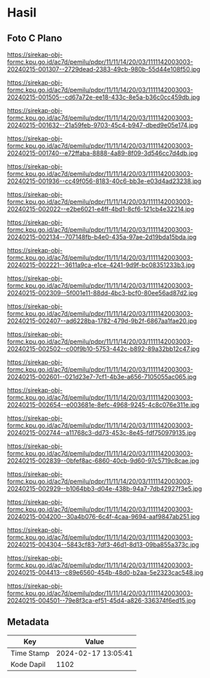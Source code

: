# Hasil

## Foto C Plano

https://sirekap-obj-formc.kpu.go.id/ac7d/pemilu/pdpr/11/11/14/20/03/1111142003003-20240215-001307--2729dead-2383-49cb-980b-55d44e108f50.jpg

https://sirekap-obj-formc.kpu.go.id/ac7d/pemilu/pdpr/11/11/14/20/03/1111142003003-20240215-001505--cd67a72e-ee18-433c-8e5a-b36c0cc459db.jpg

https://sirekap-obj-formc.kpu.go.id/ac7d/pemilu/pdpr/11/11/14/20/03/1111142003003-20240215-001632--21a59feb-9703-45c4-b947-dbed9e05e174.jpg

https://sirekap-obj-formc.kpu.go.id/ac7d/pemilu/pdpr/11/11/14/20/03/1111142003003-20240215-001740--e72ffaba-8888-4a89-8f09-3d546cc7d4db.jpg

https://sirekap-obj-formc.kpu.go.id/ac7d/pemilu/pdpr/11/11/14/20/03/1111142003003-20240215-001936--cc49f056-8183-40c6-bb3e-e03d4ad23238.jpg

https://sirekap-obj-formc.kpu.go.id/ac7d/pemilu/pdpr/11/11/14/20/03/1111142003003-20240215-002022--e2be6021-e4ff-4bd1-8cf6-121cb4e32214.jpg

https://sirekap-obj-formc.kpu.go.id/ac7d/pemilu/pdpr/11/11/14/20/03/1111142003003-20240215-002134--707148fb-b4e0-435a-97ae-2d19bda15bda.jpg

https://sirekap-obj-formc.kpu.go.id/ac7d/pemilu/pdpr/11/11/14/20/03/1111142003003-20240215-002221--3611a9ca-e1ce-4241-9d9f-bc08351233b3.jpg

https://sirekap-obj-formc.kpu.go.id/ac7d/pemilu/pdpr/11/11/14/20/03/1111142003003-20240215-002309--5f001e11-88dd-4bc3-bcf0-80ee56ad87d2.jpg

https://sirekap-obj-formc.kpu.go.id/ac7d/pemilu/pdpr/11/11/14/20/03/1111142003003-20240215-002407--ad6228ba-1782-479d-9b2f-6867aa1fae20.jpg

https://sirekap-obj-formc.kpu.go.id/ac7d/pemilu/pdpr/11/11/14/20/03/1111142003003-20240215-002502--c00f9b10-5753-442c-b892-89a32bb12c47.jpg

https://sirekap-obj-formc.kpu.go.id/ac7d/pemilu/pdpr/11/11/14/20/03/1111142003003-20240215-002601--021d23e7-7cf1-4b3e-a656-7105055ac065.jpg

https://sirekap-obj-formc.kpu.go.id/ac7d/pemilu/pdpr/11/11/14/20/03/1111142003003-20240215-002654--e003681e-8efc-4968-9245-4c8c076e311e.jpg

https://sirekap-obj-formc.kpu.go.id/ac7d/pemilu/pdpr/11/11/14/20/03/1111142003003-20240215-002744--a11768c3-dd73-453c-8e45-fdf750979135.jpg

https://sirekap-obj-formc.kpu.go.id/ac7d/pemilu/pdpr/11/11/14/20/03/1111142003003-20240215-002839--0bfef8ac-6860-40cb-9d60-97c5719c8cae.jpg

https://sirekap-obj-formc.kpu.go.id/ac7d/pemilu/pdpr/11/11/14/20/03/1111142003003-20240215-002929--b1064bb3-d04e-438b-94a7-7db42927f3e5.jpg

https://sirekap-obj-formc.kpu.go.id/ac7d/pemilu/pdpr/11/11/14/20/03/1111142003003-20240215-004200--30a4b076-6c4f-4caa-9694-aaf9847ab251.jpg

https://sirekap-obj-formc.kpu.go.id/ac7d/pemilu/pdpr/11/11/14/20/03/1111142003003-20240215-004304--5843cf83-7df3-46d1-8d13-09ba855a373c.jpg

https://sirekap-obj-formc.kpu.go.id/ac7d/pemilu/pdpr/11/11/14/20/03/1111142003003-20240215-004413--c89e6560-454b-48d0-b2aa-5e2323cac548.jpg

https://sirekap-obj-formc.kpu.go.id/ac7d/pemilu/pdpr/11/11/14/20/03/1111142003003-20240215-004501--79e8f3ca-ef51-45d4-a826-336374f6ed15.jpg


## Metadata

| Key        | Value               |
| ---------- | ------------------- |
| Time Stamp | 2024-02-17 13:05:41 |
| Kode Dapil | 1102                |



